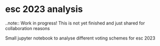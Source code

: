 # esc 2023 analysis

..note:: Work in progress! This is not yet finished and just shared for collaboration reasons

Small jupyter notebook to analyse different voting schemes for esc 2023
